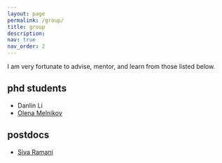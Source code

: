 ```yaml
---
layout: page
permalink: /group/
title: group
description: 
nav: true
nav_order: 2
---
```


I am very fortunate to advise, mentor, and learn from those listed below.

## phd students

  - Danlin Li
  - [Olena Melnikov](https://www.isye.gatech.edu/users/olena-melnikov)

## postdocs

  - [Siva Ramani](https://www.isye.gatech.edu/users/siva-ramani)


